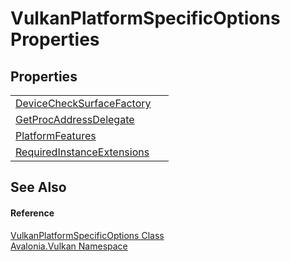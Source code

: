 # VulkanPlatformSpecificOptions Properties




## Properties
<table>
<tr>
<td><a href="P_Avalonia_Vulkan_VulkanPlatformSpecificOptions_DeviceCheckSurfaceFactory">DeviceCheckSurfaceFactory</a></td>
<td> </td>
</tr>
<tr>
<td><a href="P_Avalonia_Vulkan_VulkanPlatformSpecificOptions_GetProcAddressDelegate">GetProcAddressDelegate</a></td>
<td> </td>
</tr>
<tr>
<td><a href="P_Avalonia_Vulkan_VulkanPlatformSpecificOptions_PlatformFeatures">PlatformFeatures</a></td>
<td> </td>
</tr>
<tr>
<td><a href="P_Avalonia_Vulkan_VulkanPlatformSpecificOptions_RequiredInstanceExtensions">RequiredInstanceExtensions</a></td>
<td> </td>
</tr>
</table>

## See Also


#### Reference
<a href="T_Avalonia_Vulkan_VulkanPlatformSpecificOptions">VulkanPlatformSpecificOptions Class</a>  
<a href="N_Avalonia_Vulkan">Avalonia.Vulkan Namespace</a>  

